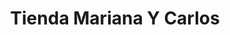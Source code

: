 ---
title: "Tienda Mariana Y Carlos"
url: /santa-cruz-de-la-sierra/tienda-mariana-y-carlos/
shop: Lebensmittel
---